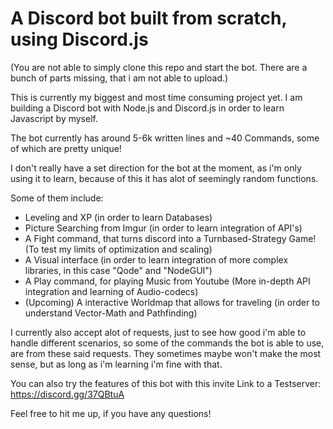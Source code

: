 # A Discord bot built from scratch, using Discord.js

(You are not able to simply clone this repo and start the bot. There are a bunch of parts missing, that i am not able to upload.)

This is currently my biggest and most time consuming project yet.
I am building a Discord bot with Node.js and Discord.js in order to learn Javascript by myself.

The bot currently has around 5-6k written lines and ~40 Commands, some of which are pretty unique!

I don't really have a set direction for the bot at the moment, as i'm only using it to learn, because of this
it has alot of seemingly random functions.

Some of them include:
- Leveling and XP (in order to learn Databases)
- Picture Searching from Imgur (in order to learn integration of API's)
- A Fight command, that turns discord into a Turnbased-Strategy Game! (To test my limits of optimization and scaling)
- A Visual interface (in order to learn integration of more complex libraries, in this case "Qode" and "NodeGUI")
- A Play command, for playing Music from Youtube (More in-depth API integration and learning of Audio-codecs)
- (Upcoming) A interactive Worldmap that allows for traveling (in order to understand Vector-Math and Pathfinding)

I currently also accept alot of requests, just to see how good i'm able to handle different scenarios, so some of the commands
the bot is able to use, are from these said requests. They sometimes maybe won't make the most sense, but as long as i'm learning
i'm fine with that.

You can also try the features of this bot with this invite Link to a Testserver: https://discord.gg/37QBtuA

Feel free to hit me up, if you have any questions!
